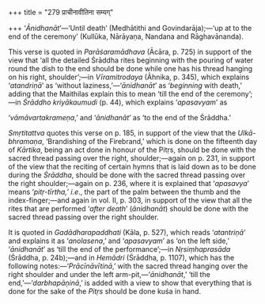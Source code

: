 +++
title = "279 प्राचीनावीतिना सम्यग्"

+++
‘*Ānidhanāt*’—‘Until death’ (Medhātithi and Govindarāja);—‘up at to the
end of the ceremony’ (Kullūka, Nārāyaṇa, Nandana and Rāghavānanda).

This verse is quoted in *Parāśaramādhava* (Ācāra, p. 725) in support of
the view that ‘all the detailed Śrāddha rites beginning with the pouring
of water round the dish to the end should be done while one has his
thread hanging on his right, shoulder’;—in *Vīramitrodaya* (Āhnika, p.
345), which explains ‘*atandriṇā*’ as ‘without laziness,’—‘*ānidhanāt*’
as ‘*beginning* with death,’ adding that the Maithilas explain this to
mean ‘till the end of the ceremony’;—in *Śrāddho* *kriyākaumudi* (p.
44), which explains ‘*apasavyam*’ as

‘*vāmāvartakrameṇa*,’ and ‘*ānidhanāt*’ as ‘to the end of the Śrāddha.’

*Smṛtitattva* quotes this verse on p. 185, in support of the view that
the *Ulkā-bhramaṇa*, ‘Brandishing of the Firebrand,’ which is done on
the fifteenth day of *Kārtika*, being an act done in honour of the
Pitṛs, should be done with the sacred thread passing over the right,
shoulder;—again on p. 231, in support of the view that the reciting of
certain hymns that is laid down as to be done during the *Śrāddha*,
should be done with the sacred thread passing over the right
shoulder;—again on p. 236, where it is explained that ‘*apasavya*’ means
‘*pitṛ-tīrtha,’ i.e*., the part of the palm between the thumb and the
index-finger;—and again in vol. II, p. 303, in support of the view that
all the rites that are performed ‘*after death*’ (*ānidhanāt*) should be
done with the sacred thread passing over the right shoulder.

It is quoted in *Gadādharapaddhati* (Kāla, p. 527), which reads
‘*atantriṇā*’ and explains it as ‘*anolasena*,’ and ‘*apasavyam*’ as ‘on
the left side,’ ‘*ānidhanāt*’ as ‘till the end of the performance’;—in
*Nṛsiṃhaprasāda* (Śrāddha, p. 24b);—and in *Hemādri* (Śrāddha, p. 1107),
which has the following notes:—‘*Prācīnāvītinā*,’ with the sacred thread
hanging over the right shoulder and under the left
arm-pit,—‘*ānidhanāt*,’ ‘till the end,’—‘*darbhapāṇinā*,’ is added with
a view to show that everything that is done for the sake of the *Pitṛs*
should be done kuśa in hand.


